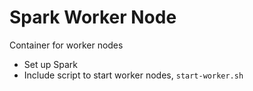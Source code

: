 # Spark Worker Node

Container for worker nodes

+ Set up Spark
+ Include script to start worker nodes, `start-worker.sh`

